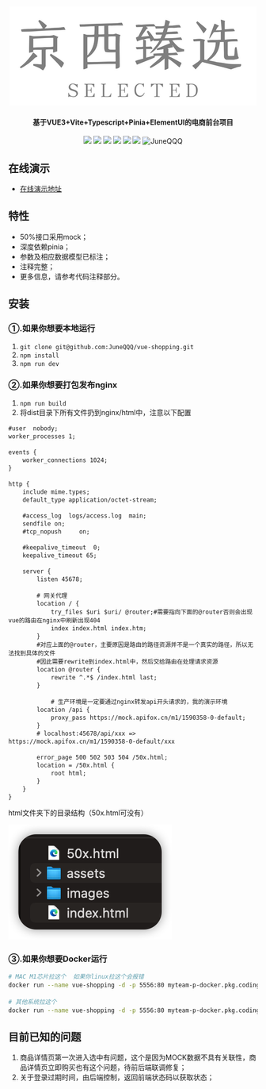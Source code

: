 <p align="center">
    <img src="./public/images/logo/logo500x200.png"/>
</p>
<h4 align="center">基于VUE3+Vite+Typescript+Pinia+ElementUI的电商前台项目</h4>
<p align="center">
  <img src="https://img.shields.io/badge/Vue-3.2.28-green.svg"/>
  <img src="https://img.shields.io/badge/Typescript-4.7.4-green.svg"/>
  <img src="https://img.shields.io/badge/Pinia-2.0.21-green.svg"/>
  <img src="https://img.shields.io/badge/Vite-3.0.9-green.svg"/>
  <img src="https://img.shields.io/badge/ElementPlus-2.2.16-green.svg"/>
  <img src="https://img.shields.io/badge/VueRouter-4.1.5-green.svg"/>
  <img src="https://img.shields.io/badge/NodeJs-16.17-green.svg" alt="JuneQQQ"/>
</p>







## 在线演示

- [在线演示地址](http://projectdemo.top:45678)



## 特性

- 50%接口采用mock；
- 深度依赖pinia；
- 参数及相应数据模型已标注；
- 注释完整；
- 更多信息，请参考代码注释部分。



## 安装

### ①.如果你想要本地运行

1. `git clone git@github.com:JuneQQQ/vue-shopping.git`
2. `npm install`
3. `npm run dev`



### ②.如果你想要打包发布nginx

1. `npm run build`
2. 将dist目录下所有文件扔到nginx/html中，注意以下配置

```nginx
#user  nobody;
worker_processes 1;

events {
    worker_connections 1024;
}

http {
    include mime.types;
    default_type application/octet-stream;

    #access_log  logs/access.log  main;
    sendfile on;
    #tcp_nopush     on;

    #keepalive_timeout  0;
    keepalive_timeout 65;

    server {
        listen 45678;
    
        # 网关代理
        location / {
            try_files $uri $uri/ @router;#需要指向下面的@router否则会出现vue的路由在nginx中刷新出现404
            index index.html index.htm;
        }
        #对应上面的@router，主要原因是路由的路径资源并不是一个真实的路径，所以无法找到具体的文件
        #因此需要rewrite到index.html中，然后交给路由在处理请求资源
        location @router {
            rewrite ^.*$ /index.html last;
        }
				
    		# 生产环境是一定要通过nginx转发api开头请求的，我的演示环境
        location /api {
            proxy_pass https://mock.apifox.cn/m1/1590358-0-default;
        }
        # localhost:45678/api/xxx => https://mock.apifox.cn/m1/1590358-0-default/xxx

        error_page 500 502 503 504 /50x.html;
        location = /50x.html {
            root html;
        }
    }
}
```

html文件夹下的目录结构（50x.html可没有）

![image-20220920125904027](public/images/markdown/nginxintro.png)



### ③.如果你想要Docker运行

```sh
# MAC M1芯片拉这个  如果你linux拉这个会报错
docker run --name vue-shopping -d -p 5556:80 myteam-p-docker.pkg.coding.net/mall-project/public/vue-shopping:v1.0.0

# 其他系统拉这个
docker run --name vue-shopping -d -p 5556:80 myteam-p-docker.pkg.coding.net/mall-project/public/vue-shopping:v1.0.1
```







## 目前已知的问题

1. 商品详情页第一次进入选中有问题，这个是因为MOCK数据不具有关联性，商品详情页立即购买也有这个问题，待前后端联调修复；
2. 关于登录过期时间，由后端控制，返回前端状态码以获取状态；

